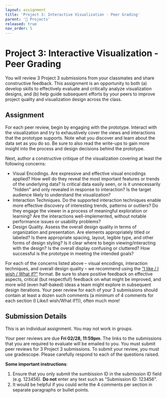 ```yaml
---
layout: assignment
title: 'Project 3: Interactive Visualization - Peer Grading'
parent: '📝 Projects'
released: true
nav_order: 5
---
```


# Project 3: Interactive Visualization - Peer Grading

You will review 3 Project 3 submissions from your classmates and share constructive feedback. This assignment is an opportunity to both (a) develop skills to effectively evaluate and critically analyze visualization designs, and (b) help guide subsequent efforts by your peers to improve project quality and visualization design across the class.

## Assignment

For each peer review, begin by engaging with the prototype. Interact with the visualization and try to exhaustively cover the views and interactions that the prototype supports. Note what you discover and learn about the data set as you do so. Be sure to also read the write-ups to gain more insight into the process and design decisions behind the prototype.

Next, author a constructive critique of the visualization covering at least the following concerns:

- Visual Encodings. Are expressive and effective visual encodings applied? How well do they reveal the most important features or trends of the underlying data? Is critical data easily seen, or is it unnecessarily "hidden" and only revealed in response to interaction? Is the target audience likely to understand the visualization?
- Interaction Techniques. Do the supported interaction techniques enable more effective discovery of interesting trends, patterns or outliers? Do they engage the viewer in a process of meaningful exploration or learning? Are the interactions well-implemented, without notable performance issues or usability problems?
- Design Quality. Assess the overall design quality in terms of organization and presentation. Are elements appropriately titled or labeled? Is there appropriate spacing, layout, legible type, and other forms of design styling? Is it clear where to begin viewing/interacting with the design? Is the overall display confusing or cluttered? How successful is the prototype in meeting the intended goals?

For each of the concerns listed above – visual encodings, interaction techniques, and overall design quality – we recommend using the ["I like / I wish / What if?"][link] format. Be sure to share positive feedback on effective aspects, critical (but respectful!) feedback on what might be improved, and more wild (even half-baked) ideas a team might explore in subsequent design iterations. Your peer review for each of your 3 submissions should contain at least a dozen such comments (a minimum of 4 comments for each section (I Like/I wish/What if?)), often much more!

[link]: https://github.com/dsc-courses/dsc106-wi24/raw/gh-pages/resources/reading/I-Like-I-Wish-What-If.pdf

## Submission Details

This is an individual assignment. You may not work in groups.

Your peer reviews are due **Fri 02/28, 11:59pm**. The links to the submissions that you are required to evaluate will be emailed to you. You must submit peer reviews for 3 Project 3 submissions. To submit your review, you must use gradescope. Please carefully respond to each of the questions raised.

**Some important instructions**:

1. Ensure that you only submit the sumbission ID in the submission ID field (e.g. 123456). **Do not** enter any text such as "Submission ID: 123456".
2. It would be helpful if you could write the 4 comments per section in separate paragraphs or bullet points.
